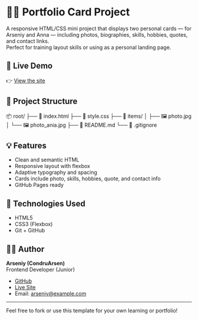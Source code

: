 # 🧑‍💻 Portfolio Card Project

A responsive HTML/CSS mini project that displays two personal cards — for Arseniy and Anna — including photos, biographies, skills, hobbies, quotes, and contact links.  
Perfect for training layout skills or using as a personal landing page.

## 🔗 Live Demo

👉 [View the site](https://condrusarsen.github.io/portfolio-card/)

## 📁 Project Structure

📦 root/
├── 📄 index.html
├── 📄 style.css
├── 📁 items/
│ ├── 🖼️ photo.jpg
│ └── 🖼️ photo_ania.jpg
├── 📄 README.md
└── 📄 .gitignore


## 💡 Features

- Clean and semantic HTML
- Responsive layout with flexbox
- Adaptive typography and spacing
- Cards include photo, skills, hobbies, quote, and contact info
- GitHub Pages ready

## 🧰 Technologies Used

- HTML5  
- CSS3 (Flexbox)  
- Git + GitHub

## 👨‍🎓 Author

**Arseniy (CondruArsen)**  
Frontend Developer (Junior)

- [GitHub](https://github.com/CondrusArsen)
- [Live Site](https://condrusarsen.github.io/portfolio-card/)
- Email: arseniy@example.com

---

Feel free to fork or use this template for your own learning or portfolio!
